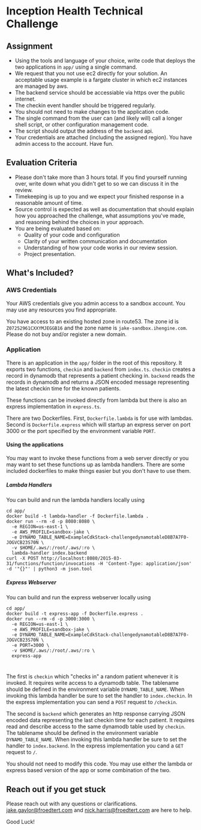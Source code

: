 # Inception Health Technical Challenge

## Assignment

* Using the tools and language of your choice, write code that deploys the two applications in `app/` using a single command.
* We request that you not use ec2 directly for your solution. An acceptable usage example is a fargate cluster in which ec2 instances are managed by aws.
* The backend service should be accessiable via https over the public internet.
* The checkin event handler should be triggered regularly.
* You should not need to make changes to the application code.
* The single command from the user can (and likely will) call a longer shell script, or other configuration management code.
* The script should output the address of the `backend` api.
* Your credentials are attached (including the assigned region). You have admin access to the account. Have fun.

## Evaluation Criteria

* Please don't take more than 3 hours total. If you find yourself running over, write down what you didn't get to so we can discuss it in the review.
* Timekeeping is up to you and we expect your finished response in a reasonable amount of time.
* Source control is expected as well as documentation that should explain how you approached the challenge, what assumptions you've made, and reasoning behind the choices in your approach.
* You are being evaluated based on:
  * Quality of your code and configuration
  * Clarity of your written communication and documentation
  * Understanding of how your code works in our review session.
  * Project presentation.

## What's Included?

### AWS Credentials

Your AWS credentials give you admin access to a sandbox account. You may use any resources you find appropriate.

You have access to an existing hosted zone in route53. The zone id is `Z07252961CXXYMJEGGB16` and the zone name is `jake-sandbox.ihengine.com`. Please do not buy and/or register a new domain.

### Application

There is an application in the `app/` folder in the root of this repository. It exports two functions, `checkin` and `backend` from `index.ts`. `checkin` creates a record in dynamodb that represents a patient checking in. `backend` reads the records in dynamodb and returns a JSON encoded message representing the latest checkin time for the known patients.

These functions can be invoked directly from lambda but there is also an express implementation in `express.ts`.

There are two Dockerfiles. First, `Dockerfile.lambda` is for use with lambdas. Second is `Dockerfile.express` which will startup an express server on port 3000 or the port specified by the environment variable `PORT`.

#### Using the applications

You may want to invoke these functions from a web server directly or you may want to set these functions up as lambda handlers. There are some included dockerfiles to make things easier but you don't have to use them.

##### Lambda Handlers

You can build and run the lambda handlers locally using

```
cd app/
docker build -t lambda-handler -f Dockerfile.lambda .
docker run --rm -d -p 8080:8080 \
  -e REGION=us-east-1 \
  -e AWS_PROFILE=sandbox-jake \
  -e DYNAMO_TABLE_NAME=ExampleCdkStack-challengedynamotableD8B7A7F0-JOGVCB23S70N \
  -v $HOME/.aws/:/root/.aws/:ro \
  lambda-handler index.backend
curl -X POST http://localhost:8080/2015-03-31/functions/function/invocations -H 'Content-Type: application/json' -d '"{}"' | python3 -m json.tool
```

##### Express Webserver

You can build and run the express webserver locally using

```
cd app/
docker build -t express-app -f Dockerfile.express .
docker run --rm -d -p 3000:3000 \
  -e REGION=us-east-1 \
  -e AWS_PROFILE=sandbox-jake \
  -e DYNAMO_TABLE_NAME=ExampleCdkStack-challengedynamotableD8B7A7F0-JOGVCB23S70N \
  -e PORT=3000 \
  -v $HOME/.aws/:/root/.aws/:ro \
  express-app
```

# 
The first is `checkin` which "checks in" a random patient whenever it is invoked. It requires write access to a dynamodb table. The tablename should be defined in the environment variable `DYNAMO_TABLE_NAME`. When invoking this lambda handler be sure to set the handler to `index.checkin`. In the express implementation you can send a `POST` request to `/checkin`.

The second is `backend` which generates an http response carrying JSON encoded data representing the last checkin time for each patient. It requires read and describe access to the same dynamodb table used by `checkin`. The tablename should be defined in the environment variable `DYNAMO_TABLE_NAME`. When invoking this lambda handler be sure to set the handler to `index.backend`. In the express implementation you cand a `GET` request to `/`.

You should not need to modify this code. You may use either the lambda or express based version of the app or some combination of the two.

## Reach out if you get stuck
Please reach out with any questions or clarifications. jake.gaylor@froedtert.com and nick.harris@froedtert.com are here to help.

Good Luck!
